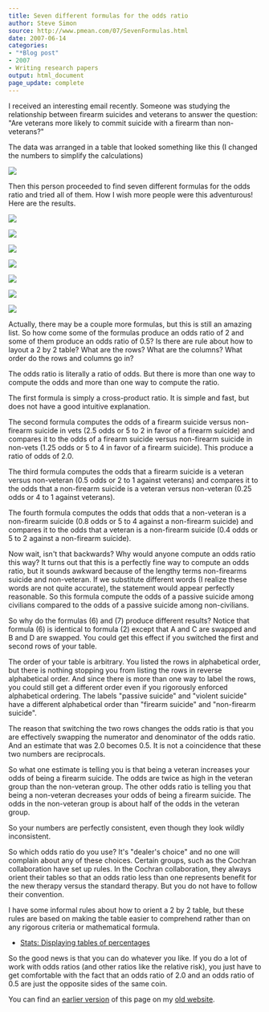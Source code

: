 ```yaml
---
title: Seven different formulas for the odds ratio
author: Steve Simon
source: http://www.pmean.com/07/SevenFormulas.html
date: 2007-06-14
categories:
- "*Blog post"
- 2007
- Writing research papers
output: html_document
page_update: complete
---
```


I received an interesting email recently. Someone was studying the
relationship between firearm suicides and veterans to answer the
question: "Are veterans more likely to commit suicide with a firearm
than non-veterans?" 

<!---more--->

The data was arranged in a table that looked something like this (I changed the numbers to simplify the calculations)

![](http://www.pmean.com/new-images/07/SevenFormulas01.gif)

Then this person proceeded to find seven different formulas for the odds ratio and tried all of them. How I wish more people were this adventurous! Here are the results.

![](http://www.pmean.com/new-images/07/SevenFormulas02.gif)

![](http://www.pmean.com/new-images/07/SevenFormulas03.gif)

![](http://www.pmean.com/new-images/07/SevenFormulas04.gif)

![](http://www.pmean.com/new-images/07/SevenFormulas05.gif)

![](http://www.pmean.com/new-images/07/SevenFormulas06.gif)

![](http://www.pmean.com/new-images/07/SevenFormulas07.gif)

![](http://www.pmean.com/new-images/07/SevenFormulas08.gif)

Actually, there may be a couple more formulas, but this is still an amazing list. So how come some of the formulas produce an odds ratio of 2 and some of them produce an odds ratio of 0.5? Is there are rule about how to layout a 2 by 2 table? What are the rows? What are the columns? What order do the rows and columns go in?

The odds ratio is literally a ratio of odds. But there is more than one way to compute the odds and more than one way to compute the ratio.

The first formula is simply a cross-product ratio. It is simple and fast, but does not have a good intuitive explanation.

The second formula computes the odds of a firearm suicide versus non-firearm suicide in vets (2.5 odds or 5 to 2 in favor of a firearm suicide) and compares it to the odds of a firearm suicide versus non-firearm suicide in non-vets (1.25 odds or 5 to 4 in favor of a firearm suicide). This produce a ratio of odds of 2.0.

The third formula computes the odds that a firearm suicide is a veteran versus non-veteran (0.5 odds or 2 to 1 against veterans) and compares it to the odds that a non-firearm suicide is a veteran versus non-veteran (0.25 odds or 4 to 1 against veterans).

The fourth formula computes the odds that odds that a non-veteran is a non-firearm suicide (0.8 odds or 5 to 4 against a non-firearm suicide) and compares it to the odds that a veteran is a non-firearm suicide (0.4 odds or 5 to 2 against a non-firearm suicide).

Now wait, isn't that backwards? Why would anyone compute an odds ratio this way? It turns out that this is a perfectly fine way to compute an odds ratio, but it sounds awkward because of the lengthy terms non-firearms suicide and non-veteran. If we substitute different words (I realize these words are not quite accurate), the statement would appear perfectly reasonable. So this formula compute the odds of a passive suicide among civilians compared to the odds of a passive suicide among non-civilians.

So why do the formulas (6) and (7) produce different results? Notice that formula (6) is identical to formula (2) except that A and C are swapped and B and D are swapped. You could get this effect if you switched the first and second rows of your table.

The order of your table is arbitrary. You listed the rows in alphabetical order, but there is nothing stopping you from listing the rows in reverse alphabetical order. And since there is more than one way to label the rows, you could still get a different order even if you rigorously enforced alphabetical ordering. The labels "passive suicide" and "violent suicide" have a different alphabetical order than "firearm suicide" and "non-firearm suicide".

The reason that switching the two rows changes the odds ratio is that you are effectively swapping the numerator and denominator of the odds ratio. And an estimate that was 2.0 becomes 0.5. It is not a coincidence that these two numbers are reciprocals.

So what one estimate is telling you is that being a veteran increases your odds of being a firearm suicide. The odds are twice as high in the veteran group than the non-veteran group. The other odds ratio is telling you that being a non-veteran decreases your odds of being a firearm suicide. The odds in the non-veteran group is about half of the odds in the veteran group.

So your numbers are perfectly consistent, even though they look wildly inconsistent.

So which odds ratio do you use? It's "dealer's choice" and no one will complain about any of these choices. Certain groups, such as the Cochran collaboration have set up rules. In the Cochran collaboration, they always orient their tables so that an odds ratio less than one represents benefit for the new therapy versus the standard therapy. But you do not have to follow their convention.

I have some informal rules about how to orient a 2 by 2 table, but these rules are based on making the table easier to comprehend rather than on any rigorous criteria or mathematical formula.

+ [Stats: Displaying tables of percentages][sim3]

So the good news is that you can do whatever you like. If you do a lot of work with odds ratios (and other ratios like the relative risk), you just have to get comfortable with the fact that an odds ratio of 2.0 and an odds ratio of 0.5 are just the opposite sides of the same coin.

You can find an [earlier version][sim1] of this page on my [old website][sim2].

[sim1]: http://www.pmean.com/07/SevenFormulas.html
[sim2]: http://www.pmean.com

[sim3]: http://www.pmean.com/02/percentage.html
